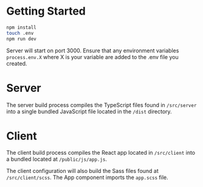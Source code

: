 # Getting Started

```bash
npm install
touch .env
npm run dev
```

Server will start on port 3000. Ensure that any environment variables `process.env.X` where X is your variable are added to the .env file you created.

# Server
The server build process compiles the TypeScript files found in `/src/server` into a single bundled JavaScript file located in the `/dist` directory.

# Client
The client build process compiles the React app located in `/src/client` into a bundled located at `/public/js/app.js`.

The client configuration will also build the Sass files found at `/src/client/scss`. The App component imports the `app.scss` file.